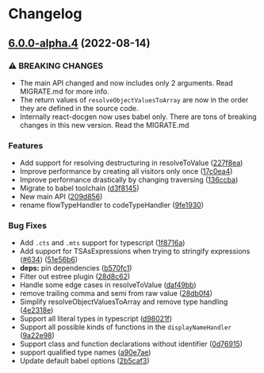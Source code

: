 # Changelog

## [6.0.0-alpha.4](https://github.com/reactjs/react-docgen/compare/v6.0.0-alpha.3...v6.0.0-alpha.4) (2022-08-14)


### ⚠ BREAKING CHANGES

* The main API changed and now includes only 2 arguments. Read MIGRATE.md for more info.
* The return values of `resolveObjectValuesToArray` are now in the order they are defined in the source code.
* Internally react-docgen now uses babel only. There are tons of breaking changes in this new version. Read the MIGRATE.md

### Features

* Add support for resolving destructuring in resolveToValue ([227f8ea](https://github.com/reactjs/react-docgen/commit/227f8ea2a35e122b40fb6ac7a72979792f97291f))
* Improve performance by creating all visitors only once ([17c0ea4](https://github.com/reactjs/react-docgen/commit/17c0ea4b988f916ec370dbdc374cdf8fe9374a56))
* Improve performance drastically by changing traversing ([136ccba](https://github.com/reactjs/react-docgen/commit/136ccbafa62f421f22df920619a31eb43c33d465))
* Migrate to babel toolchain ([d3f8145](https://github.com/reactjs/react-docgen/commit/d3f814542211652160cde02aeaefdbd994f2f6f5))
* New main API ([209d856](https://github.com/reactjs/react-docgen/commit/209d85671f9acd6a5f67a3d1e0c35e7eff38fe52))
* rename flowTypeHandler to codeTypeHandler ([9fe1930](https://github.com/reactjs/react-docgen/commit/9fe1930e8dc6f4e157f549c0a2647d8258bba8e4))


### Bug Fixes

* Add `.cts` and `.mts` support for typescript ([1f8716a](https://github.com/reactjs/react-docgen/commit/1f8716a0e2c3f3c159464005ccd3044402653510))
* Add support for TSAsExpressions when trying to stringify expressions ([#634](https://github.com/reactjs/react-docgen/issues/634)) ([51e56b6](https://github.com/reactjs/react-docgen/commit/51e56b6e5e7b366af836b950ef8fc843c6ba920b))
* **deps:** pin dependencies ([b570fc1](https://github.com/reactjs/react-docgen/commit/b570fc1adf667d529d6e3c15abd19e5622fa7b3f))
* Filter out estree plugin ([28d8c62](https://github.com/reactjs/react-docgen/commit/28d8c62f3d900117c0789295dd547c2cec2facda))
* Handle some edge cases in resolveToValue ([daf49bb](https://github.com/reactjs/react-docgen/commit/daf49bb4077cdcc1fa84fad3e712499ab6a57858))
* remove trailing comma and semi from raw value ([28db0f4](https://github.com/reactjs/react-docgen/commit/28db0f47dc22acc9e81c4dbe98b8fb141b61bcdd))
* Simplify resolveObjectValuesToArray and remove type handling ([4e2318e](https://github.com/reactjs/react-docgen/commit/4e2318e092f03361e5144b13833f4069357376a7))
* Support all literal types in typescript ([d98021f](https://github.com/reactjs/react-docgen/commit/d98021f88887a1472e88a86aa3bb14c32bba7508))
* Support all possible kinds of functions in the `displayNameHandler` ([9a22e98](https://github.com/reactjs/react-docgen/commit/9a22e98c283a22a639bb9e6f8758b3809421832d))
* Support class and function declarations without identifier ([0d76915](https://github.com/reactjs/react-docgen/commit/0d769156d8b8019856d221166bb33096f068d6d7))
* support qualified type names ([a90e7ae](https://github.com/reactjs/react-docgen/commit/a90e7ae563744c2fd4435e84e915b77885985a10))
* Update default babel options ([2b5caf3](https://github.com/reactjs/react-docgen/commit/2b5caf350015c35551c7e0f09d3e64bbbe6c0c0d))
